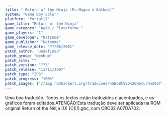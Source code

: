 ```yaml
---
title: " Return of the Ninja (Mr.Magoo e Balboa)"
system: "Game Boy Color"
platform: "Portátil"
game_title: "Return of the Ninja"
game_category: "Ação / Plataforma "
game_players: "1"
game_developer: "Natsume"
game_publisher: "Natsume"
game_release_date: "??/06/2001"
patch_author: "undefined"
patch_group: "Nenhum"
patch_site: ""
patch_version: "???"
patch_release: "11/11/2007"
patch_type: "IPS"
patch_progress: "100%"
patch_images: ["//img.romhackers.org/traducoes/%5BGBC%5D%20Return%20of%20the%20Ninja%20-%20Mr.Magoo%20e%20Balboa%20-%201.png","//img.romhackers.org/traducoes/%5BGBC%5D%20Return%20of%20the%20Ninja%20-%20Mr.Magoo%20e%20Balboa%20-%202.png","//img.romhackers.org/traducoes/%5BGBC%5D%20Return%20of%20the%20Ninja%20-%20Mr.Magoo%20e%20Balboa%20-%203.png"]
---
```

Uma boa tradução. Todos os textos estão traduzidos e acentuados, e os gráficos foram editados.ATENÇÃO:Esta tradução deve ser aplicada na ROM original Return of the Ninja (U) [C][!].gbc, com CRC32 A07DA702.